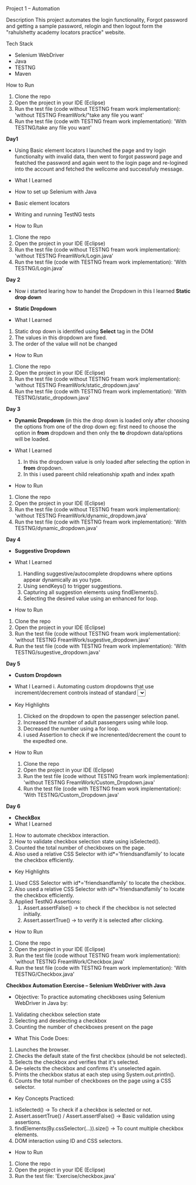Project 1 – Automation

Description
This project automates the login functionality, Forgot password and getting a sample password, relogin and then logout form the "rahulshetty academy locators practice" website.

Tech Stack
- Selenium WebDriver
- Java
- TESTNG 
- Maven

How to Run
1. Clone the repo
2. Open the project in your IDE (Eclipse)
3. Run the test file (code without TESTNG fream work implementation): 'without TESTNG FreamWork/"take any file you want'
4. Run the test file (code with TESTNG fream work implementation): 'With TESTNG/take any file you want'


**Day1** 
- Using Basic element locators I launched the page and try login functionalty with invalid data, then went to forgot password page and featched the password and again went to the login page and re-logined into the  account and fetched the wellcome and successfuly message.
- What I Learned
- How to set up Selenium with Java
- Basic element locators
- Writing and running TestNG tests
  
- How to Run
1. Clone the repo
2. Open the project in your IDE (Eclipse)
3. Run the test file (code without TESTNG fream work implementation): 'without TESTNG FreamWork/Login.java'
4. Run the test file (code with TESTNG fream work implementation): 'With TESTNG/Login.java'

**Day 2** 
- Now i started learing how to handel the Dropdown in this I learned **Static drop down**

- **Static Dropdown**
- What I Learned
1. Static drop down is identifed using **Select** tag in the DOM
2. The values in this dropdown are fixed.
3. The order of the value will not be changed

- How to Run
1. Clone the repo
2. Open the project in your IDE (Eclipse)
3. Run the test file (code without TESTNG fream work implementation): 'without TESTNG FreamWork/static_dropdown.java'
4. Run the test file (code with TESTNG fream work implementation): 'With TESTNG/static_dropdown.java'

**Day 3**
- **Dynamic Dropdown** (in this the drop down is loaded only after choosing the options from one of the drop down eg: first need to choose the option in **from** dropdown and then only the **to** dropdown data/options will be loaded.
- What I Learned
  1. In this the dropdown value is only loaded after selecting the option in **from** dropdown.
  2. In this i used pareent child releationship xpath and index xpath

- How to Run
1. Clone the repo
2. Open the project in your IDE (Eclipse)
3. Run the test file (code without TESTNG fream work implementation): 'without TESTNG FreamWork/dynamic_dropdown.java'
4. Run the test file (code with TESTNG fream work implementation): 'With TESTNG/dynamic_dropdown.java'

**Day 4**
- **Suggestive Dropdown**
- What I Learned
   1. Handling suggestive/autocomplete dropdowns where options appear dynamically as you type.
  2. Using sendKeys() to trigger suggestions.
  3. Capturing all suggestion elements using findElements().
  4. Selecting the desired value using an enhanced for loop.

- How to Run
1. Clone the repo
2. Open the project in your IDE (Eclipse)
3. Run the test file (code without TESTNG fream work implementation): 'without TESTNG FreamWork/sugestive_dropdown.java'
4. Run the test file (code with TESTNG fream work implementation): 'With TESTNG/sugestive_dropdown.java'

**Day 5**
- **Custom Dropdown**
- What I Learned
   i. Automating custom dropdowns that use increment/decrement controls instead of standard <select> tags.
  ii. Using loops (while and for) to control the number of passengers.
 iii. Validating updated dropdown values using getText().

- Key Highlights
  1. Clicked on the dropdown to open the passenger selection panel.
  2. Increased the number of adult passengers using while loop.
  3. Decreased the number using a for loop.
  4. i used Assertion to check if we increnented/decrement the count to the expedted one.

- How to Run
  1. Clone the repo
  2. Open the project in your IDE (Eclipse)
  3. Run the test file (code without TESTNG fream work implementation): 'without TESTNG FreamWork/Custom_Dropdown.java'
  4. Run the test file (code with TESTNG fream work implementation): 'With TESTNG/Custom_Dropdown.java'


**Day 6**
- **CheckBox**
- What I Learned
1. How to automate checkbox interaction.
2. How to validate checkbox selection state using isSelected().
3. Counted the total number of checkboxes on the page.
4. Also used a relative CSS Selector with id*='friendsandfamily' to locate the checkbox efficiently.

- Key Highlights
1. Used CSS Selector with id*='friendsandfamily' to locate the checkbox.
2. Also used a relative CSS Selector with id*='friendsandfamily' to locate the checkbox efficiently.
3. Applied TestNG Assertions:
    1. Assert.assertFalse() → to check if the checkbox is not selected initially.
    2. Assert.assertTrue() → to verify it is selected after clicking.

- How to Run
1. Clone the repo
2. Open the project in your IDE (Eclipse)
3. Run the test file (code without TESTNG fream work implementation): 'without TESTNG FreamWork/Checkbox.java'
4. Run the test file (code with TESTNG fream work implementation): 'With TESTNG/Checkbox.java'


**Checkbox Automation Exercise – Selenium WebDriver with Java**
- Objective:
To practice automating checkboxes using Selenium WebDriver in Java by:
1. Validating checkbox selection state
2. Selecting and deselecting a checkbox
3. Counting the number of checkboxes present on the page

- What This Code Does:
1. Launches the browser.
2. Checks the default state of the first checkbox (should be not selected).
3. Selects the checkbox and verifies that it's selected.
4. De-selects the checkbox and confirms it's unselected again.
5. Prints the checkbox status at each step using System.out.println().
6. Counts the total number of checkboxes on the page using a CSS selector.

- Key Concepts Practiced:
1. isSelected() → To check if a checkbox is selected or not.
2. Assert.assertTrue() / Assert.assertFalse() → Basic validation using assertions.
3. findElements(By.cssSelector(...)).size() → To count multiple checkbox elements.
4. DOM interaction using ID and CSS selectors.

- How to Run
1. Clone the repo
2. Open the project in your IDE (Eclipse)
3. Run the test file: 'Exercise/checkbox.java'
